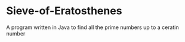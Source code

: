 # Sieve-of-Eratosthenes
A program written in Java to find all the prime numbers up to a ceratin number 

